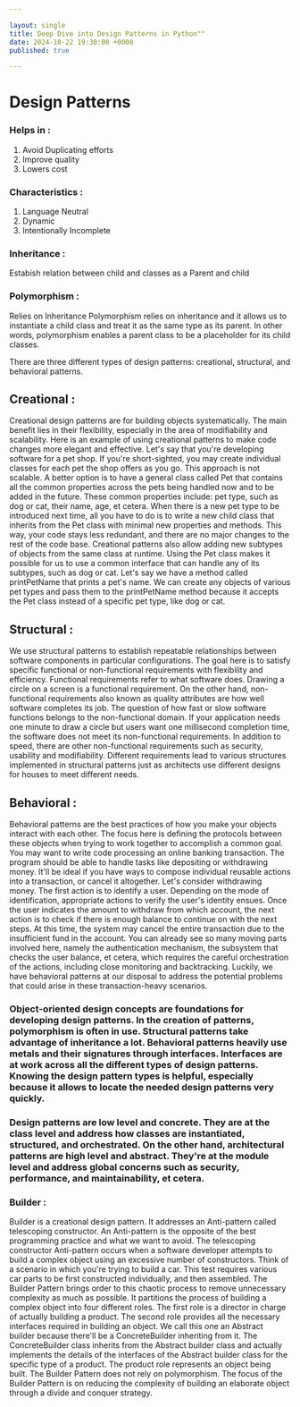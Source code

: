 ```yaml
---

layout: single
title: Deep Dive into Design Patterns in Python""
date: 2024-10-22 19:30:00 +0000
published: true

---
```


# Design Patterns


### Helps in :
1. Avoid Duplicating efforts
2. Improve quality
3. Lowers cost

### Characteristics :
1. Language Neutral
2. Dynamic
3. Intentionally Incomplete


### Inheritance : 
Estabish relation between child and classes as a Parent and child
### Polymorphism :
Relies on Inheritance
Polymorphism relies on inheritance and it allows us to instantiate a child class and treat it as the same type as its parent. In other words, polymorphism enables a parent class to be a placeholder for its child classes.

There are three different types of design patterns: creational, structural, and behavioral patterns. 

## Creational :
Creational design patterns are for building objects systematically. The main benefit lies in their flexibility, especially in the area of modifiability and scalability. Here is an example of using creational patterns to make code changes more elegant and effective. Let's say that you're developing software for a pet shop. If you're short-sighted, you may create individual classes for each pet the shop offers as you go. This approach is not scalable. A better option is to have a general class called Pet that contains all the common properties across the pets being handled now and to be added in the future. These common properties include: pet type, such as dog or cat, their name, age, et cetera. When there is a new pet type to be introduced next time, all you have to do is to write a new child class that inherits from the Pet class with minimal new properties and methods. This way, your code stays less redundant, and there are no major changes to the rest of the code base. Creational patterns also allow adding new subtypes of objects from the same class at runtime. Using the Pet class makes it possible for us to use a common interface that can handle any of its subtypes, such as dog or cat. Let's say we have a method called printPetName that prints a pet's name. We can create any objects of various pet types and pass them to the printPetName method because it accepts the Pet class instead of a specific pet type, like dog or cat. 

## Structural :
We use structural patterns to establish repeatable relationships between software components in particular configurations. The goal here is to satisfy specific functional or non-functional requirements with flexibility and efficiency. Functional requirements refer to what software does. Drawing a circle on a screen is a functional requirement. On the other hand, non-functional requirements also known as quality attributes are how well software completes its job. The question of how fast or slow software functions belongs to the non-functional domain. If your application needs one minute to draw a circle but users want one millisecond completion time, the software does not meet its non-functional requirements. In addition to speed, there are other non-functional requirements such as security, usability and modifiability. Different requirements lead to various structures implemented in structural patterns just as architects use different designs for houses to meet different needs.

## Behavioral :
Behavioral patterns are the best practices of how you make your objects interact with each other. The focus here is defining the protocols between these objects when trying to work together to accomplish a common goal. You may want to write code processing an online banking transaction. The program should be able to handle tasks like depositing or withdrawing money. It'll be ideal if you have ways to compose individual reusable actions into a transaction, or cancel it altogether. Let's consider withdrawing money. The first action is to identify a user. Depending on the mode of identification, appropriate actions to verify the user's identity ensues. Once the user indicates the amount to withdraw from which account, the next action is to check if there is enough balance to continue on with the next steps. At this time, the system may cancel the entire transaction due to the insufficient fund in the account. You can already see so many moving parts involved here, namely the authentication mechanism, the subsystem that checks the user balance, et cetera, which requires the careful orchestration of the actions, including close monitoring and backtracking. Luckily, we have behavioral patterns at our disposal to address the potential problems that could arise in these transaction-heavy scenarios. 


### Object-oriented design concepts are foundations for developing design patterns. In the creation of patterns, polymorphism is often in use. Structural patterns take advantage of inheritance a lot. Behavioral patterns heavily use metals and their signatures through interfaces. Interfaces are at work across all the different types of design patterns. Knowing the design pattern types is helpful, especially because it allows to locate the needed design patterns very quickly.


### Design patterns are low level and concrete. They are at the class level and address how classes are instantiated, structured, and orchestrated. On the other hand, architectural patterns are high level and abstract. They're at the module level and address global concerns such as security, performance, and maintainability, et cetera. 

### Builder :
Builder is a creational design pattern. It addresses an Anti-pattern called telescoping constructor. An Anti-pattern is the opposite of the best programming practice and what we want to avoid. The telescoping constructor Anti-pattern occurs when a software developer attempts to build a complex object using an excessive number of constructors. Think of a scenario in which you're trying to build a car. This test requires various car parts to be first constructed individually, and then assembled. The Builder Pattern brings order to this chaotic process to remove unnecessary complexity as much as possible. It partitions the process of building a complex object into four different roles. The first role is a director in charge of actually building a product. The second role provides all the necessary interfaces required in building an object. We call this one an Abstract builder because there'll be a ConcreteBuilder inheriting from it. The ConcreteBuilder class inherits from the Abstract builder class and actually implements the details of the interfaces of the Abstract builder class for the specific type of a product. The product role represents an object being built. The Builder Pattern does not rely on polymorphism. The focus of the Builder Pattern is on reducing the complexity of building an elaborate object through a divide and conquer strategy.

      



